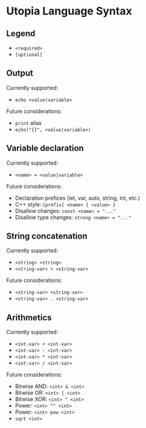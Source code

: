 # Utopia Language Syntax

## Legend

- `<required>`
- `[optional]`

## Output

Currently supported:

- `echo <value|variable>`

Future considerations:

- `print` alias
- `echo("{}", <value|variable>)`

## Variable declaration

Currently supported:

- `<name> = <value|variable>`

Future considerations:

- Declaration prefices (let, var, auto, string, int, etc.)
- C++ style: `[prefix] <name> { <value> }`
- Disallow changes: `const <name> = "..."`
- Disallow type changes: `strong <name> = "..."`

## String concatenation

Currently supported:

- `<string> <string>`
- `<string-var> + <string-var>`

Future considerations:

- `<string-var> <string-var>`
- `<string-var> . <string-var>`

## Arithmetics

Currently supported:

- `<int-var> + <int-var>`
- `<int-var> - <int-var>`
- `<int-var> * <int-var>`
- `<int-var> / <int-var>`

Future considerations:

- Bitwise AND: `<int> & <int>`
- Bitwise OR: `<int> | <int>`
- Bitwise XOR: `<int> ^ <int>`
- Power: `<int> ^^ <int>`
- Power: `<int> pow <int>`
- `sqrt <int>`
